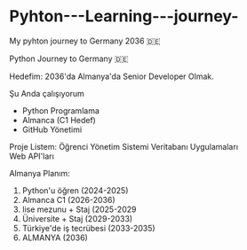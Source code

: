 # Pyhton---Learning---journey-
My pyhton journey to Germany 2036 🇩🇪

 Python Journey to Germany 🇩🇪

 Hedefim: 2036'da Almanya'da Senior Developer Olmak.

 Şu Anda çalışıyorum
- Python Programlama
- Almanca (C1 Hedef)
- GitHub Yönetimi

 Proje Listem:
Öğrenci Yönetim Sistemi
Veritabanı Uygulamaları  
Web API'ları

 Almanya Planım:
1. Python'u öğren (2024-2025)
2. Almanca C1 (2026-2036)
3. lise mezunu + Staj (2025-2029
3. Üniversite + Staj (2029-2033)
4. Türkiye'de iş tecrübesi (2033-2035)
5. ALMANYA (2036)